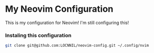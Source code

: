 # My Neovim Configuration

This is my configuration for Neovim! I'm still configuring this!


### Instaling this configuration

```bash
git clone git@github.com:LOCNNIL/neovim-config.git ~/.config/nvim 
```
